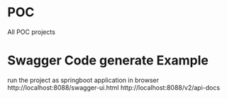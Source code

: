 # POC
All POC projects

# Swagger Code generate Example
run the project as springboot application
in browser
http://localhost:8088/swagger-ui.html
http://localhost:8088/v2/api-docs

